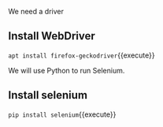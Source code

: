 We need a driver 
## Install WebDriver
`apt install firefox-geckodriver`{{execute}}

We will use Python to run Selenium.
## Install selenium 
`pip install selenium`{{execute}}